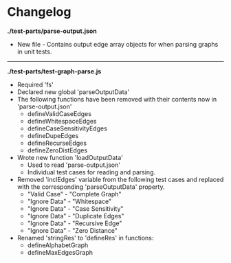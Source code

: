 # Changelog

**./test-parts/parse-output.json**
* New file - Contains output edge array objects for when parsing graphs in unit tests.

---

**./test-parts/test-graph-parse.js**
* Required 'fs'
* Declared new global 'parseOutputData'
* The following functions have been removed with their contents now in 'parse-output.json'
	* defineValidCaseEdges
	* defineWhitespaceEdges
	* defineCaseSensitivityEdges
	* defineDupeEdges
	* defineRecurseEdges
	* defineZeroDistEdges
* Wrote new function 'loadOutputData'
	* Used to read 'parse-output.json'
	* Individual test cases for reading and parsing.
* Removed 'inclEdges' variable from the following test cases and replaced with the corresponding 'parseOutputData' property.
	* "Valid Case" - "Complete Graph"
	* "Ignore Data" - "Whitespace"
	* "Ignore Data" - "Case Sensitivity"
	* "Ignore Data" - "Duplicate Edges"
	* "Ignore Data" - "Recursive Edge"
	* "Ignore Data" - "Zero Distance"
* Renamed 'stringRes' to 'defineRes' in functions:
	* defineAlphabetGraph
	* defineMaxEdgesGraph